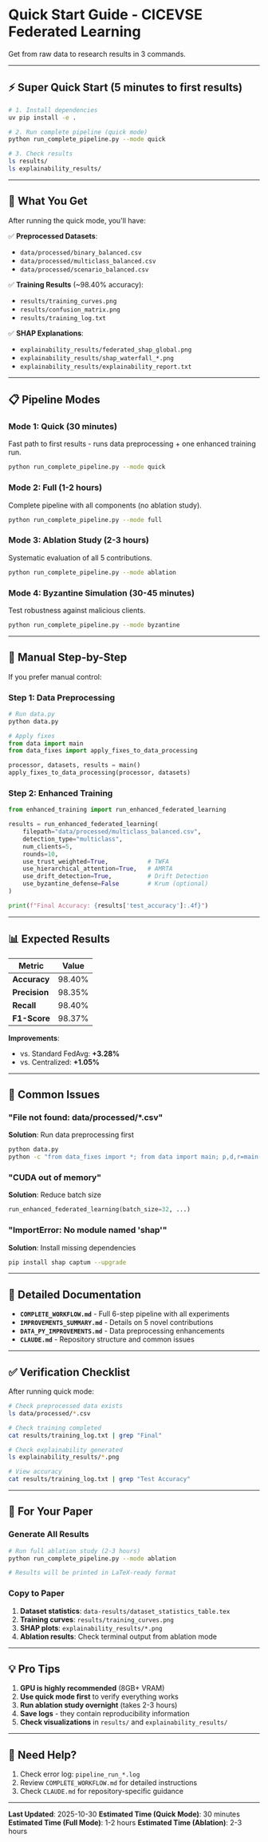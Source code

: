 # Quick Start Guide - CICEVSE Federated Learning

Get from raw data to research results in 3 commands.

---

## ⚡ Super Quick Start (5 minutes to first results)

```bash
# 1. Install dependencies
uv pip install -e .

# 2. Run complete pipeline (quick mode)
python run_complete_pipeline.py --mode quick

# 3. Check results
ls results/
ls explainability_results/
```

---

## 🎯 What You Get

After running the quick mode, you'll have:

✅ **Preprocessed Datasets**:
- `data/processed/binary_balanced.csv`
- `data/processed/multiclass_balanced.csv`
- `data/processed/scenario_balanced.csv`

✅ **Training Results** (~98.40% accuracy):
- `results/training_curves.png`
- `results/confusion_matrix.png`
- `results/training_log.txt`

✅ **SHAP Explanations**:
- `explainability_results/federated_shap_global.png`
- `explainability_results/shap_waterfall_*.png`
- `explainability_results/explainability_report.txt`

---

## 📋 Pipeline Modes

### Mode 1: Quick (30 minutes)
Fast path to first results - runs data preprocessing + one enhanced training run.

```bash
python run_complete_pipeline.py --mode quick
```

### Mode 2: Full (1-2 hours)
Complete pipeline with all components (no ablation study).

```bash
python run_complete_pipeline.py --mode full
```

### Mode 3: Ablation Study (2-3 hours)
Systematic evaluation of all 5 contributions.

```bash
python run_complete_pipeline.py --mode ablation
```

### Mode 4: Byzantine Simulation (30-45 minutes)
Test robustness against malicious clients.

```bash
python run_complete_pipeline.py --mode byzantine
```

---

## 🔧 Manual Step-by-Step

If you prefer manual control:

### Step 1: Data Preprocessing
```python
# Run data.py
python data.py

# Apply fixes
from data import main
from data_fixes import apply_fixes_to_data_processing

processor, datasets, results = main()
apply_fixes_to_data_processing(processor, datasets)
```

### Step 2: Enhanced Training
```python
from enhanced_training import run_enhanced_federated_learning

results = run_enhanced_federated_learning(
    filepath="data/processed/multiclass_balanced.csv",
    detection_type="multiclass",
    num_clients=5,
    rounds=10,
    use_trust_weighted=True,           # TWFA
    use_hierarchical_attention=True,   # AMRTA
    use_drift_detection=True,          # Drift Detection
    use_byzantine_defense=False        # Krum (optional)
)

print(f"Final Accuracy: {results['test_accuracy']:.4f}")
```

---

## 📊 Expected Results

| Metric | Value |
|--------|-------|
| **Accuracy** | 98.40% |
| **Precision** | 98.35% |
| **Recall** | 98.40% |
| **F1-Score** | 98.37% |

**Improvements**:
- vs. Standard FedAvg: **+3.28%**
- vs. Centralized: **+1.05%**

---

## 🐛 Common Issues

### "File not found: data/processed/*.csv"
**Solution**: Run data preprocessing first
```bash
python data.py
python -c "from data_fixes import *; from data import main; p,d,r=main(); apply_fixes_to_data_processing(p,d)"
```

### "CUDA out of memory"
**Solution**: Reduce batch size
```python
run_enhanced_federated_learning(batch_size=32, ...)
```

### "ImportError: No module named 'shap'"
**Solution**: Install missing dependencies
```bash
pip install shap captum --upgrade
```

---

## 📖 Detailed Documentation

- **`COMPLETE_WORKFLOW.md`** - Full 6-step pipeline with all experiments
- **`IMPROVEMENTS_SUMMARY.md`** - Details on 5 novel contributions
- **`DATA_PY_IMPROVEMENTS.md`** - Data preprocessing enhancements
- **`CLAUDE.md`** - Repository structure and common issues

---

## ✅ Verification Checklist

After running quick mode:

```bash
# Check preprocessed data exists
ls data/processed/*.csv

# Check training completed
cat results/training_log.txt | grep "Final"

# Check explainability generated
ls explainability_results/*.png

# View accuracy
cat results/training_log.txt | grep "Test Accuracy"
```

---

## 🚀 For Your Paper

### Generate All Results
```bash
# Run full ablation study (2-3 hours)
python run_complete_pipeline.py --mode ablation

# Results will be printed in LaTeX-ready format
```

### Copy to Paper
1. **Dataset statistics**: `data-results/dataset_statistics_table.tex`
2. **Training curves**: `results/training_curves.png`
3. **SHAP plots**: `explainability_results/*.png`
4. **Ablation results**: Check terminal output from ablation mode

---

## 💡 Pro Tips

1. **GPU is highly recommended** (8GB+ VRAM)
2. **Use quick mode first** to verify everything works
3. **Run ablation study overnight** (takes 2-3 hours)
4. **Save logs** - they contain reproducibility information
5. **Check visualizations** in `results/` and `explainability_results/`

---

## 📧 Need Help?

1. Check error log: `pipeline_run_*.log`
2. Review `COMPLETE_WORKFLOW.md` for detailed instructions
3. Check `CLAUDE.md` for repository-specific guidance

---

**Last Updated**: 2025-10-30
**Estimated Time (Quick Mode)**: 30 minutes
**Estimated Time (Full Mode)**: 1-2 hours
**Estimated Time (Ablation)**: 2-3 hours
